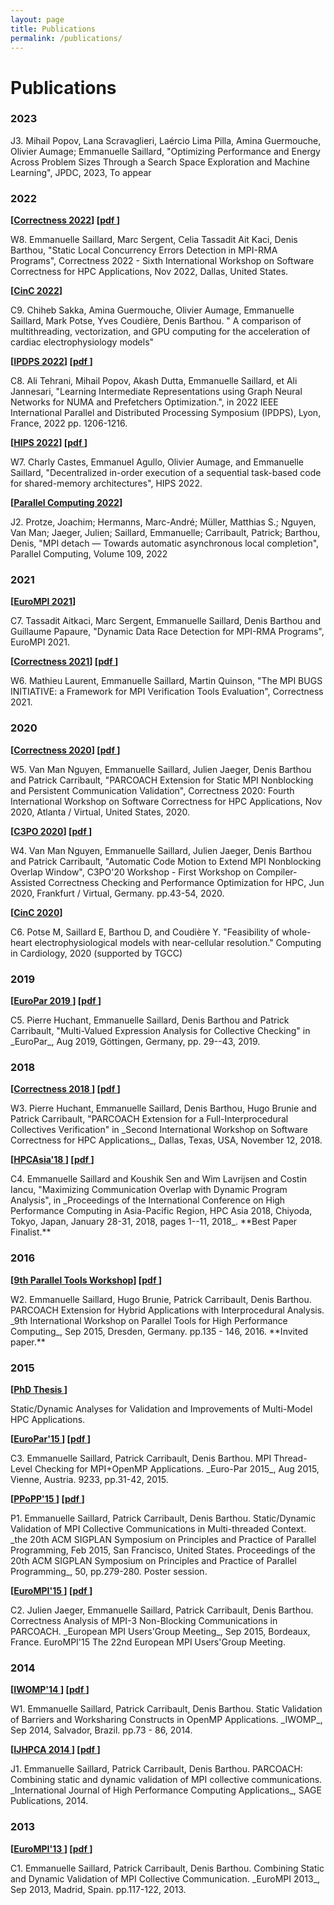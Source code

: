 ```yaml
---
layout: page
title: Publications
permalink: /publications/
---
```


# Publications

### 2023

J3. Mihail Popov, Lana Scravaglieri, Laércio Lima Pilla, Amina Guermouche, Olivier Aumage; Emmanuelle Saillard, "Optimizing Performance and Energy Across Problem Sizes Through a Search Space Exploration and Machine Learning", JPDC, 2023, To appear

### 2022

<b> [<a href="https://correctness-workshop.github.io/2022/" target="_blank">Correctness 2022</a>] </b>
<b> [<a href="https://hal.inria.fr/hal-03882459/file/paper.pdf"  target="_blank">pdf </a>] </b>
<p markdown="1">
W8. Emmanuelle Saillard, Marc Sergent, Celia Tassadit Ait Kaci, Denis Barthou, "Static Local Concurrency Errors Detection in MPI-RMA Programs", Correctness 2022 - Sixth International Workshop on Software Correctness for HPC Applications, Nov 2022, Dallas, United States.
</p>

<b> [<a href="https://events.tuni.fi/cinc2022/" target="_blank">CinC 2022</a>] </b>
<p markdown="1">
C9. Chiheb Sakka, Amina Guermouche, Olivier Aumage, Emmanuelle Saillard, Mark Potse, Yves Coudière, Denis Barthou.  " A comparison of multithreading, vectorization, and GPU computing for the acceleration of cardiac electrophysiology models"
</p>

<b> [<a href="http://www.ipdps.org" target="_blank">IPDPS 2022</a>] </b>
<b> [<a href="https://hal.archives-ouvertes.fr/hal-03603118/" target="_blank">pdf </a>] </b>
<p markdown="1">
C8. Ali Tehrani, Mihail Popov, Akash Dutta, Emmanuelle Saillard, et Ali Jannesari, "Learning Intermediate Representations using Graph Neural Networks for NUMA and Prefetchers Optimization.", in 2022 IEEE International Parallel and Distributed Processing Symposium (IPDPS), Lyon, France, 2022 pp. 1206-1216. 
</p>


<b> [<a href="https://hips2022.github.io" target="_blank">HIPS 2022</a>] </b>
<b> [<a href="https://hal.inria.fr/hal-03547334" target="_blank">pdf </a>] </b>
<p markdown="1">
W7. Charly Castes, Emmanuel Agullo, Olivier Aumage, and Emmanuelle Saillard, "Decentralized in-order execution of a sequential task-based code for shared-memory architectures", HIPS 2022. 
</p>

<b> [<a href="https://www.sciencedirect.com/science/article/pii/S0167819121001022" target="_blank">Parallel Computing 2022</a>] </b>
<p markdown="1">
J2. Protze, Joachim; Hermanns, Marc-André; Müller, Matthias S.; Nguyen, Van Man; Jaeger, Julien; Saillard, Emmanuelle; Carribault, Patrick; Barthou, Denis, "MPI detach — Towards automatic asynchronous local completion", Parallel Computing, Volume 109, 2022
</p>

### 2021

<b> [<a href="https://www.eurompi21.lrz.de" target="_blank">EuroMPI 2021</a>] </b>
<p markdown="1">
C7. Tassadit Aitkaci, Marc Sergent, Emmanuelle Saillard, Denis Barthou and Guillaume Papaure, "Dynamic Data Race Detection for MPI-RMA Programs", EuroMPI 2021. 
</p>

<b> [<a href="https://correctness-workshop.github.io/2021/" target="_blank">Correctness 2021</a>] </b>
<b> [<a href="https://hal.inria.fr/hal-03474762/document" target="_blank">pdf </a>] </b>
<p markdown="1">
W6. Mathieu Laurent, Emmanuelle Saillard, Martin Quinson, "The MPI BUGS INITIATIVE: a Framework for MPI Verification Tools Evaluation", Correctness 2021.
</p>

### 2020

<b> [<a href="https://correctness-workshop.github.io/2020/" target="_blank">Correctness 2020</a>] </b>
<b> [<a href="https://hal-cea.archives-ouvertes.fr/cea-03014171/document" target="_blank">pdf </a>] </b>
<p markdown="1">
W5. Van Man Nguyen, Emmanuelle Saillard, Julien Jaeger, Denis Barthou and Patrick Carribault, "PARCOACH Extension for Static MPI Nonblocking and Persistent Communication Validation", Correctness 2020: Fourth International Workshop on Software Correctness for HPC Applications, Nov 2020, Atlanta / Virtual, United States, 2020.
</p>

<b> [<a href="https://c3po-workshop.github.io/" target="_blank">C3PO 2020</a>] </b>
<b> [<a href="https://hal-cea.archives-ouvertes.fr/cea-03010533/document" target="_blank">pdf </a>] </b>
<p markdown="1">
W4. Van Man Nguyen, Emmanuelle Saillard, Julien Jaeger, Denis Barthou and Patrick Carribault, "Automatic Code Motion to Extend MPI Nonblocking Overlap Window", C3PO'20 Workshop - First Workshop on Compiler-Assisted Correctness Checking and Performance Optimization for HPC, Jun 2020, Frankfurt / Virtual, Germany. pp.43-54, 2020.
</p>

<b> [<a href="https://www.cinc2020.org" target="_blank">CinC 2020</a>] </b>
<p markdown="1">
C6. Potse M, Saillard E, Barthou D, and Coudière Y.  "Feasibility of
whole-heart electrophysiological models with near-cellular resolution."
Computing in Cardiology, 2020
(supported by TGCC)
</p>

### 2019

<b> [<a href="https://2019.euro-par.org" target="_blank">EuroPar 2019 </a>] </b>
<b> [<a href="https://hal.archives-ouvertes.fr/hal-02390025/document" target="_blank">pdf </a>] </b>
<p markdown="1">
C5. Pierre Huchant, Emmanuelle Saillard, Denis Barthou and Patrick Carribault, "Multi-Valued Expression Analysis for Collective Checking" in _EuroPar_, Aug 2019, Göttingen, Germany, pp. 29--43, 2019.
</p>

### 2018

<b> [<a href="https://correctness-workshop.github.io/2018/#submissions" target="_blank">Correctness 2018 </a>] </b>
<b> [<a href="https://hal.inria.fr/hal-01937316/file/correctness_2018.pdf" target="_blank">pdf </a>] </b>
<p markdown="1">
W3. Pierre Huchant, Emmanuelle Saillard, Denis Barthou, Hugo Brunie and Patrick Carribault, "PARCOACH Extension for a Full-Interprocedural Collectives Verification" in _Second International Workshop on Software Correctness for HPC Applications_, Dallas, Texas, USA, November 12, 2018.
</p>

<b> [<a href="http://sighpc.ipsj.or.jp/HPCAsia2018/" target="_blank">HPCAsia'18 </a>] </b>
<b> [<a href="https://hal.inria.fr/hal-01937407/document" target="_blank">pdf </a>] </b>
<p markdown="1">
C4. Emmanuelle Saillard and Koushik Sen and Wim Lavrijsen and Costin Iancu, "Maximizing Communication Overlap with Dynamic Program Analysis", in _Proceedings of the International Conference on High Performance Computing in Asia-Pacific Region, HPC Asia 2018, Chiyoda, Tokyo, Japan, January 28-31, 2018, pages 1--11, 2018_.	**Best Paper Finalist.**
</p>

### 2016

<b> [<a href="https://tools.zih.tu-dresden.de/2015/" target="_blank">9th Parallel Tools Workshop</a>] </b>
<b> [<a href="https://hal.inria.fr/hal-01420655" target="_blank">pdf </a>] </b>
<p markdown="1">
W2. Emmanuelle Saillard, Hugo Brunie, Patrick Carribault, Denis Barthou. PARCOACH Extension for Hybrid Applications with Interprocedural Analysis. _9th International Workshop on Parallel Tools for High Performance Computing_, Sep 2015, Dresden, Germany. pp.135 - 146, 2016. **Invited paper.**
</p>


### 2015

<b> [<a href="https://hal.inria.fr/tel-01228072" target="_blank">PhD Thesis </a>] </b>
<p>Static/Dynamic Analyses for Validation and Improvements of Multi-Model HPC Applications. 
</p>


<b> [<a href="http://europar2015.par.tuwien.ac.at" target="_blank">EuroPar'15 </a>] </b>
<b> [<a href="https://hal.inria.fr/hal-01199718" target="_blank">pdf </a>] </b>
<p markdown="1">
C3. Emmanuelle Saillard, Patrick Carribault, Denis Barthou. MPI Thread-Level Checking for MPI+OpenMP Applications. _Euro-Par 2015_, Aug 2015, Vienne, Austria. 9233, pp.31-42, 2015.
</p>

<b> [<a href="https://ppopp15.soe.ucsc.edu" target="_blank">PPoPP'15 </a>] </b>
<b> [<a href="https://hal.inria.fr/hal-01253204" target="_blank">pdf </a>] </b>
<p markdown="1">
P1. Emmanuelle Saillard, Patrick Carribault, Denis Barthou. Static/Dynamic Validation of MPI Collective Communications in Multi-threaded Context. _the 20th ACM SIGPLAN Symposium on Principles and Practice of Parallel Programming, Feb 2015, San Francisco, United States. Proceedings of the 20th ACM SIGPLAN Symposium on Principles and Practice of Parallel Programming_, 50, pp.279-280. Poster session.
</p>



<b> [<a href="https://eurompi2015.bordeaux.inria.fr" target="_blank">EuroMPI'15 </a>] </b>
<b> [<a href="https://hal.inria.fr/hal-01252321" target="_blank">pdf </a>] </b>
<p markdown="1">
C2. Julien Jaeger, Emmanuelle Saillard, Patrick Carribault, Denis Barthou. Correctness Analysis of MPI-3 Non-Blocking Communications in PARCOACH. _European MPI Users'Group Meeting_, Sep 2015, Bordeaux, France. EuroMPI'15 The 22nd European MPI Users'Group Meeting.
</p>


### 2014

<b> [<a href="http://www.openmp.org/uncategorized/iwomp-2014-call-for-papers/" target="_blank">IWOMP'14 </a>] </b>
<b> [<a href="https://hal.inria.fr/hal-01078759" target="_blank">pdf </a>] </b>
<p markdown="1">
W1. Emmanuelle Saillard, Patrick Carribault, Denis Barthou. Static Validation of Barriers and Worksharing Constructs in OpenMP Applications. _IWOMP_, Sep 2014, Salvador, Brazil. pp.73 - 86, 2014.
</p>


<b> [<a href=" " target="_blank">IJHPCA 2014 </a>] </b>
<b> [<a href="https://hal.inria.fr/hal-01078762" target="_blank">pdf </a>] </b> 
<p markdown="1">
J1. Emmanuelle Saillard, Patrick Carribault, Denis Barthou. PARCOACH: Combining static and dynamic validation of MPI collective communications. _International Journal of High Performance Computing Applications_, SAGE Publications, 2014. 
</p>

### 2013

<b> [<a href="https://www.arcos.inf.uc3m.es/old/eurompi2013/Home.shtml" target="_blank">EuroMPI'13 </a>] </b>
<b> [<a href="https://hal.inria.fr/hal-00920901" target="_blank">pdf </a>] </b>
<p markdown="1">
C1. Emmanuelle Saillard, Patrick Carribault, Denis Barthou. Combining Static and Dynamic Validation of MPI Collective Communication. _EuroMPI 2013_, Sep 2013, Madrid, Spain. pp.117-122, 2013. 
</p>




